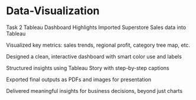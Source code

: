 # Data-Visualization
Task 2
Tableau Dashboard Highlights
Imported Superstore Sales data into Tableau

Visualized key metrics: sales trends, regional profit, category tree map, etc.

Designed a clean, interactive dashboard with smart color use and labels

Structured insights using Tableau Story with step-by-step captions

Exported final outputs as PDFs and images for presentation

Delivered meaningful insights for business decisions, beyond just charts
